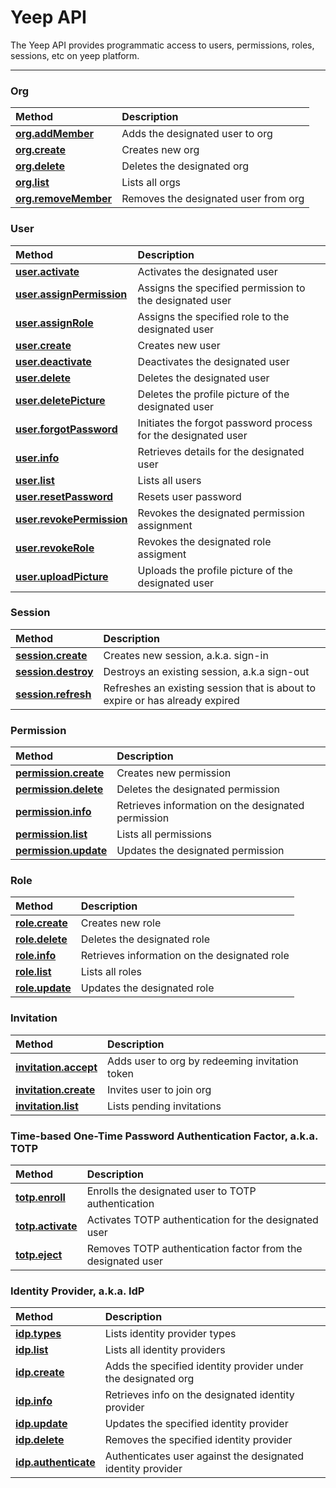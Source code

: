 # Yeep API

The Yeep API provides programmatic access to users, permissions, roles, sessions, etc on yeep platform.

---

### Org

| Method                                              | Description                          |
| :-------------------------------------------------- | :----------------------------------- |
| **[org.addMember](methods/org.addMember.md)**       | Adds the designated user to org      |
| **[org.create](methods/org.create.md)**             | Creates new org                      |
| **[org.delete](methods/org.delete.md)**             | Deletes the designated org           |
| **[org.list](methods/org.list.md)**                 | Lists all orgs                       |
| **[org.removeMember](methods/org.removeMember.md)** | Removes the designated user from org |

### User

| Method                                                        | Description                                                   |
| :------------------------------------------------------------ | :------------------------------------------------------------ |
| **[user.activate](methods/user.activate.md)**                 | Activates the designated user                                 |
| **[user.assignPermission](methods/user.assignPermission.md)** | Assigns the specified permission to the designated user       |
| **[user.assignRole](methods/user.assignRole.md)**             | Assigns the specified role to the designated user             |
| **[user.create](methods/user.create.md)**                     | Creates new user                                              |
| **[user.deactivate](methods/user.deactivate.md)**             | Deactivates the designated user                               |
| **[user.delete](methods/user.delete.md)**                     | Deletes the designated user                                   |
| **[user.deletePicture](methods/user.deletePicture.md)**       | Deletes the profile picture of the designated user            |
| **[user.forgotPassword](methods/user.forgotPassword.md)**     | Initiates the forgot password process for the designated user |
| **[user.info](methods/user.info.md)**                         | Retrieves details for the designated user                     |
| **[user.list](methods/user.list.md)**                         | Lists all users                                               |
| **[user.resetPassword](methods/user.resetPassword.md)**       | Resets user password                                          |
| **[user.revokePermission](methods/user.revokePermission.md)** | Revokes the designated permission assignment                  |
| **[user.revokeRole](methods/user.revokeRole.md)**             | Revokes the designated role assigment                         |
| **[user.uploadPicture](methods/user.uploadPicture.md)**       | Uploads the profile picture of the designated user            |

### Session

| Method                                            | Description                                                                  |
| :------------------------------------------------ | :--------------------------------------------------------------------------- |
| **[session.create](methods/session.create.md)**   | Creates new session, a.k.a. sign-in                                          |
| **[session.destroy](methods/session.destroy.md)** | Destroys an existing session, a.k.a sign-out                                 |
| **[session.refresh](methods/session.refresh.md)** | Refreshes an existing session that is about to expire or has already expired |

### Permission

| Method                                                | Description                                        |
| :---------------------------------------------------- | :------------------------------------------------- |
| **[permission.create](methods/permission.create.md)** | Creates new permission                             |
| **[permission.delete](methods/permission.delete.md)** | Deletes the designated permission                  |
| **[permission.info](methods/permission.info.md)**     | Retrieves information on the designated permission |
| **[permission.list](methods/permission.list.md)**     | Lists all permissions                              |
| **[permission.update](methods/permission.update.md)** | Updates the designated permission                  |

### Role

| Method                                    | Description                                  |
| :---------------------------------------- | :------------------------------------------- |
| **[role.create](methods/role.create.md)** | Creates new role                             |
| **[role.delete](methods/role.delete.md)** | Deletes the designated role                  |
| **[role.info](methods/role.info.md)**     | Retrieves information on the designated role |
| **[role.list](methods/role.list.md)**     | Lists all roles                              |
| **[role.update](methods/role.update.md)** | Updates the designated role                  |

### Invitation

| Method                                                | Description                                    |
| :---------------------------------------------------- | :--------------------------------------------- |
| **[invitation.accept](methods/invitation.accept.md)** | Adds user to org by redeeming invitation token |
| **[invitation.create](methods/invitation.create.md)** | Invites user to join org                       |
| **[invitation.list](methods/invitation.list.md)**     | Lists pending invitations                      |

### Time-based One-Time Password Authentication Factor, a.k.a. TOTP

| Method                                        | Description                                                 |
| :-------------------------------------------- | :---------------------------------------------------------- |
| **[totp.enroll](methods/totp.enroll.md)**     | Enrolls the designated user to TOTP authentication          |
| **[totp.activate](methods/totp.activate.md)** | Activates TOTP authentication for the designated user       |
| **[totp.eject](methods/totp.eject.md)**       | Removes TOTP authentication factor from the designated user |

### Identity Provider, a.k.a. IdP

| Method                                       | Description                                                   |
| :------------------------------------------- | :------------------------------------------------------------ |
| **[idp.types](methods/idp.types.md)**        | Lists identity provider types                                 |
| **[idp.list](methods/idp.list.md)**          | Lists all identity providers                                  |
| **[idp.create](methods/idp.create.md)**      | Adds the specified identity provider under the designated org |
| **[idp.info](methods/idp.info.md)**          | Retrieves info on the designated identity provider            |
| **[idp.update](methods/idp.update.md)**      | Updates the specified identity provider                       |
| **[idp.delete](methods/idp.delete.md)**      | Removes the specified identity provider                       |
| **[idp.authenticate](methods/idp.types.md)** | Authenticates user against the designated identity provider   |
